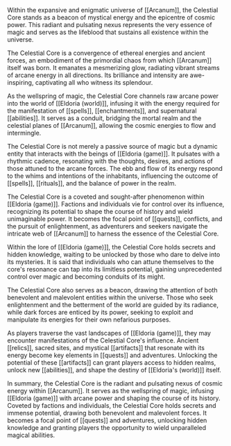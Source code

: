 Within the expansive and enigmatic universe of [[Arcanum]], the Celestial Core stands as a beacon of mystical energy and the epicentre of cosmic power. This radiant and pulsating nexus represents the very essence of magic and serves as the lifeblood that sustains all existence within the universe.

The Celestial Core is a convergence of ethereal energies and ancient forces, an embodiment of the primordial chaos from which [[Arcanum]] itself was born. It emanates a mesmerizing glow, radiating vibrant streams of arcane energy in all directions. Its brilliance and intensity are awe-inspiring, captivating all who witness its splendour.

As the wellspring of magic, the Celestial Core channels raw arcane power into the world of [[Eldoria (world)]], infusing it with the energy required for the manifestation of [[spells]], [[enchantments]], and supernatural [[abilities]]. It serves as a conduit, bridging the mortal realm and the celestial planes of [[Arcanum]], allowing the cosmic energies to flow and intermingle.

The Celestial Core is not merely a passive source of magic but a dynamic entity that interacts with the beings of [[Eldoria (game)]]. It pulsates with a rhythmic cadence, resonating with the thoughts, desires, and actions of those attuned to the arcane forces. The ebb and flow of its energy respond to the whims and intentions of the inhabitants, influencing the outcome of [[spells]], [[rituals]], and the balance of power in the realm.

The Celestial Core is a coveted and sought-after phenomenon within [[Eldoria (game)]]. Factions and individuals vie for control over its influence, recognizing its potential to shape the course of history and wield unimaginable power. It becomes the focal point of [[quests]], conflicts, and the pursuit of enlightenment, as adventurers and seekers navigate the intricate web of [[Arcanum]] to harness the essence of the Celestial Core.

Within the lore of [[Eldoria (game)]], the Celestial Core holds secrets and hidden knowledge, waiting to be unlocked by those who dare to delve into its mysteries. It is said that individuals who can attune themselves to the core's resonance can tap into its limitless potential, gaining unprecedented control over magic and becoming conduits of its might.

The Celestial Core also serves as a beacon, drawing the attention of both benevolent and malevolent entities within the universe. Those who seek enlightenment and the betterment of the world are guided by its radiance, while dark forces are enticed by its power, seeking to exploit and manipulate its energies for their own nefarious purposes.

As players traverse the vast landscapes of [[Eldoria (game)]], they may encounter manifestations of the Celestial Core's influence. Ancient [[relics]], sacred sites, and mystical [[artifacts]] that resonate with its energy become key elements in [[quests]] and adventures. Unlocking the potential of these [[artifacts]] can grant players access to hidden realms, unlock new [[abilities]], and shape the destiny of [[Eldoria's (world)]] itself.

In summary, the Celestial Core is the radiant and pulsating nexus of cosmic energy within [[Arcanum]]. It serves as the wellspring of magic, infusing [[Eldoria (game)]] with arcane power and shaping the course of its history. Coveted by factions and individuals, the Celestial Core holds secrets and immense potential, drawing both benevolent and malevolent forces. It becomes a focal point of [[quests]] and adventures, unlocking hidden knowledge and granting players the opportunity to wield unparalleled magical abilities.